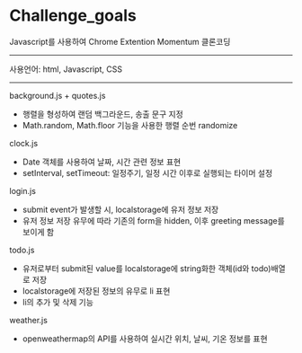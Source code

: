 # Challenge_goals
Javascript를 사용하여 Chrome Extention Momentum 클론코딩

--------------------------------------------------------

사용언어: html, Javascript, CSS

--------------------------------------------------------

background.js + quotes.js
 - 행렬을 형성하여 랜덤 백그라운드, 송출 문구 지정
 - Math.random, Math.floor 기능을 사용한 행렬 순번 randomize

clock.js
 - Date 객체를 사용하여 날짜, 시간 관련 정보 표현
 - setInterval, setTimeout: 일정주기, 일정 시간 이후로 실행되는 타이머 설정

login.js
 - submit event가 발생할 시, localstorage에 유저 정보 저장
 - 유저 정보 저장 유무에 따라 기존의 form을 hidden, 이후 greeting message를 보이게 함

todo.js
 - 유저로부터 submit된 value를 localstorage에 string화한 객체(id와 todo)배열로 저장
 - localstorage에 저장된 정보의 유무로 li 표현 
 - li의 추가 및 삭제 기능

weather.js
 - openweathermap의 API를 사용하여 실시간 위치, 날씨, 기온 정보를 표현
<br>
<br>
